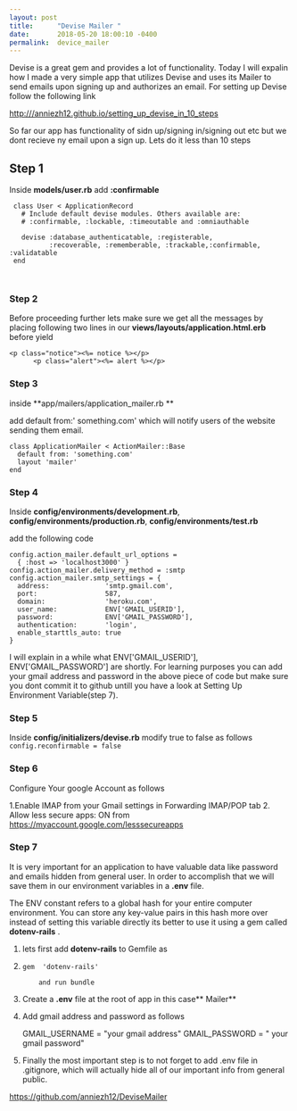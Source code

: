```yaml
---
layout: post
title:      "Devise Mailer "
date:       2018-05-20 18:00:10 -0400
permalink:  device_mailer
---
```



Devise is a great gem and provides a lot of functionality. Today I will expalin how I made a very simple app that utilizes Devise and uses its Mailer to send emails upon signing up and authorizes an email. For setting up Devise follow the following link

[http:///anniezh12.github.io/setting_up_devise_in_10_steps](http://)

So far our app has functionality of  sidn up/signing in/signing out etc but we dont recieve ny email upon a sign up. Lets do it less than 10 steps

## Step 1
  Inside 
**models/user.rb**  add **:confirmable** 

```
 class User < ApplicationRecord
   # Include default devise modules. Others available are:
   # :confirmable, :lockable, :timeoutable and :omniauthable
  
   devise :database_authenticatable, :registerable,
          :recoverable, :rememberable, :trackable,:confirmable, :validatable
 end
 
 
```

### Step 2
Before proceeding further lets make sure we get all the messages by placing following two lines  in our **views/layouts/application.html.erb** before yield
```
<p class="notice"><%= notice %></p>
      <p class="alert"><%= alert %></p>
```

### Step 3

inside **app/mailers/application_mailer.rb **

add 
default from:' something.com'
which will notify users of the website sending them email.

```
class ApplicationMailer < ActionMailer::Base
  default from: 'something.com'
  layout 'mailer'
end
```

### Step 4

Inside **config/environments/development.rb**, **config/environments/production.rb**,
**config/environments/test.rb**

add the following code

```
config.action_mailer.default_url_options =
  { :host => 'localhost3000' }
config.action_mailer.delivery_method = :smtp
config.action_mailer.smtp_settings = {
  address:              'smtp.gmail.com',
  port:                 587,
  domain:               'heroku.com',
  user_name:            ENV['GMAIL_USERID'],
  password:             ENV['GMAIL_PASSWORD'],
  authentication:       'login',
  enable_starttls_auto: true
}
```

I will explain in a while what ENV['GMAIL_USERID'], ENV['GMAIL_PASSWORD'] are shortly.
For learning purposes you can add your gmail address and password in the above piece of code but make sure you dont commit it to github untill you have a look at Setting Up Environment Variable(step 7).

### Step 5

Inside **config/initializers/devise.rb**  modify true to false as follows
`config.reconfirmable = false`


### Step 6

Configure Your google Account as follows

1.Enable IMAP from your Gmail settings in Forwarding IMAP/POP tab
2. Allow less secure apps: ON from https://myaccount.google.com/lesssecureapps

### Step 7

It is very important for an application to have valuable data like password and emails hidden from general user. In order to accomplish that  we will save them in our environment variables  in a  **.env** file.
 
The ENV constant refers to a global hash for your entire computer environment.
 You can store any key-value pairs in this hash more over instead of setting this variable directly its better to use it using a gem called  **dotenv-rails** .
 
 1. lets first add **dotenv-rails** to Gemfile as 
 2. 
      `gem  'dotenv-rails' `
			
			and run bundle
     
2. Create a **.env** file at the root of app in this case** Mailer**

3. Add gmail address and password as follows

      GMAIL_USERNAME = "your gmail address" 
      GMAIL_PASSWORD = " your gmail password" 

4. Finally the most important step is to not forget to add .env file in .gitignore, which will actually hide all of our important info from  general public. 

https://github.com/anniezh12/DeviseMailer


